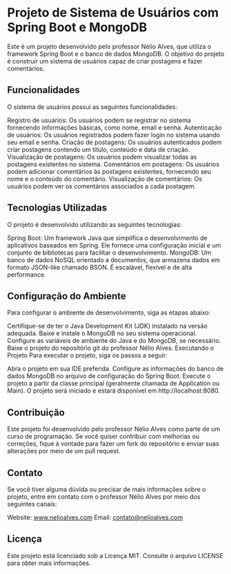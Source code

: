 # Projeto de Sistema de Usuários com Spring Boot e MongoDB
Este é um projeto desenvolvido pelo professor Nélio Alves, que utiliza o framework Spring Boot e o banco de dados MongoDB. O objetivo do projeto é construir um sistema de usuários capaz de criar postagens e fazer comentários.

## Funcionalidades
O sistema de usuários possui as seguintes funcionalidades:

Registro de usuários: Os usuários podem se registrar no sistema fornecendo informações básicas, como nome, email e senha.
Autenticação de usuários: Os usuários registrados podem fazer login no sistema usando seu email e senha.
Criação de postagens: Os usuários autenticados podem criar postagens contendo um título, conteúdo e data de criação.
Visualização de postagens: Os usuários podem visualizar todas as postagens existentes no sistema.
Comentários em postagens: Os usuários podem adicionar comentários às postagens existentes, fornecendo seu nome e o conteúdo do comentário.
Visualização de comentários: Os usuários podem ver os comentários associados a cada postagem.
## Tecnologias Utilizadas
O projeto é desenvolvido utilizando as seguintes tecnologias:

Spring Boot: Um framework Java que simplifica o desenvolvimento de aplicativos baseados em Spring. Ele fornece uma configuração inicial e um conjunto de bibliotecas para facilitar o desenvolvimento.
MongoDB: Um banco de dados NoSQL orientado a documentos, que armazena dados em formato JSON-like chamado BSON. É escalável, flexível e de alta performance.
## Configuração do Ambiente
Para configurar o ambiente de desenvolvimento, siga as etapas abaixo:

Certifique-se de ter o Java Development Kit (JDK) instalado na versão adequada.
Baixe e instale o MongoDB no seu sistema operacional.
Configure as variáveis de ambiente do Java e do MongoDB, se necessário.
Baixe o projeto do repositório git do professor Nélio Alves.
Executando o Projeto
Para executar o projeto, siga os passos a seguir:

Abra o projeto em sua IDE preferida.
Configure as informações do banco de dados MongoDB no arquivo de configuração do Spring Boot.
Execute o projeto a partir da classe principal (geralmente chamada de Application ou Main).
O projeto será iniciado e estará disponível em http://localhost:8080.

## Contribuição
Este projeto foi desenvolvido pelo professor Nélio Alves como parte de um curso de programação. Se você quiser contribuir com melhorias ou correções, fique à vontade para fazer um fork do repositório e enviar suas alterações por meio de um pull request.

## Contato
Se você tiver alguma dúvida ou precisar de mais informações sobre o projeto, entre em contato com o professor Nélio Alves por meio dos seguintes canais:

Website: www.nelioalves.com
Email: contato@nelioalves.com
## Licença
Este projeto está licenciado sob a Licença MIT. Consulte o arquivo LICENSE para obter mais informações.
